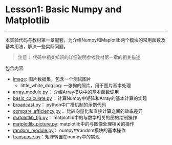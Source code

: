 # Lesson1: Basic Numpy and Matplotlib
***
本实验代码与教材第一章配套，为介绍Numpy和Maplotlib两个模块的常用函数及基本用法，解决一些实际问题。
> 注意： 代码中相关知识的详细说明参考教材第一章的相关描述

包含内容

* [image](./image): 图片数据集，包含一个测试图片
  * little_white_dog.jpg: 一张狗的照片，用于图片基本处理
* [array_module.py](./array_module.py)： 介绍Array模块中的基本函数调用
* [basic_calculate.py](./basic_calculate.py)： 计算Numpy中矩阵和Array的基本计算的实现
* [broadcast.py](./broadcast.py)： python中广播机制的示例代码
* [compare_efficiency.py](./compare_efficiency.py)： 比较向量化和直接计算之间的效率差异
* [matplotlib_fig.py](./matplotlib_fig.py)： matplotlib中的与数学相关的图的绘制操作
* [matplotlib_picture.py](./matplotlib_picture.py): matplotlib中的与图像处理相关的操作
* [random_module.py](./random_module.py)： numpy中random模块的基本操作
* [transpose.py](./transpose.py)：矩阵转置在numpy中的实现
